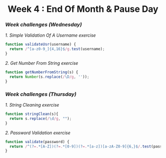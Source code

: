 <h1 align="center">Week 4 : End Of Month & Pause Day</h1>

### _Week challenges (Wednesday)_

_1. Simple Validation Of A Username exercise_

```js
function validateUsr(username) {
  return /^[a-z0-9_]{4,16}$/g.test(username); 
}
```

_2. Get Number From String exercise_

```js
function getNumberFromString(s) {
  return Number(s.replace(/\D/g, ''));
}
```

### _Week challenges (Thursday)_ 

_1. String Cleaning exercise_

```js
function stringClean(s){
  return s.replace(/\d/g, "");  
}
```

_2. Password Validation exercise_

```js
function validate(password) {
  return /^(?=.*[A-Z])(?=.*[0-9])(?=.*[a-z])[a-zA-Z0-9]{6,}$/.test(password);
}
```



